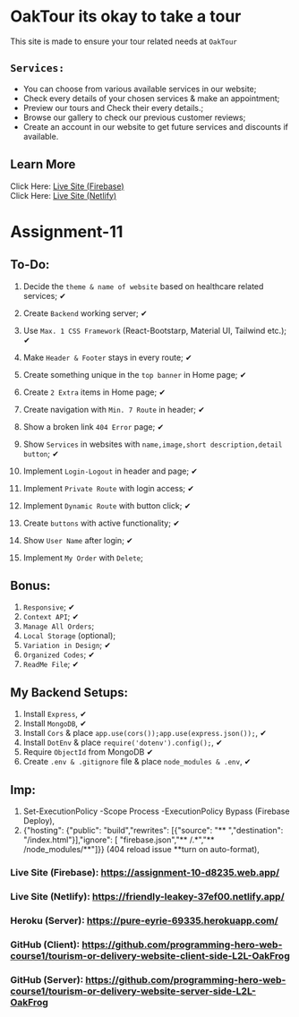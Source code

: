 # OakTour its okay to take a tour

This site is made to ensure your tour related needs at `OakTour`

## `Services:`

<ul>
<li>You can choose from various available services in our website;</li>
<li>Check every details of your chosen services & make an appointment;</li>
<li>Preview our tours and Check their every details.;</li>
<li>Browse our gallery to check our previous customer reviews;</li>
<li>Create an account in our website to get future services and discounts if available.</li>
</ul>

## Learn More

Click Here: [Live Site (Firebase)](https://oak-tours.web.app/)
<br />
Click Here: [Live Site (Netlify)](https://compassionate-shirley-184a94.netlify.app/)

# Assignment-11

## To-Do:

1. Decide the `theme & name of website` based on healthcare related services; ✔

2. Create `Backend` working server; ✔

3. Use `Max. 1 CSS Framework` (React-Bootstarp, Material UI, Tailwind etc.); ✔

4. Make `Header & Footer` stays in every route; ✔

5. Create something unique in the `top banner` in Home page; ✔

6. Create `2 Extra` items in Home page; ✔

7. Create navigation with `Min. 7 Route` in header; ✔

8. Show a broken link `404 Error` page; ✔

9. Show `Services` in websites with `name,image,short description,detail button`; ✔

10. Implement `Login-Logout` in header and page; ✔

11. Implement `Private Route` with login access; ✔

12. Implement `Dynamic Route` with button click; ✔

13. Create `buttons` with active functionality; ✔

14. Show `User Name` after login; ✔

15. Implement `My Order` with `Delete`;

## Bonus:

1. `Responsive`; ✔
2. `Context API`; ✔
3. `Manage All Orders`; 
4. `Local Storage` (optional);
5. `Variation in Design`; ✔
6. `Organized Codes`; ✔
7. `ReadMe File`; ✔

## My Backend Setups:

1. Install `Express`, ✔
2. Install `MongoDB`, ✔
3. Install `Cors` & place `app.use(cors());app.use(express.json());`, ✔
4. Install `DotEnv` & place `require('dotenv').config();`, ✔
5. Require `ObjectId` from MongoDB ✔
5. Create `.env & .gitignore` file & place `node_modules & .env`, ✔

## Imp:

1. Set-ExecutionPolicy -Scope Process -ExecutionPolicy Bypass (Firebase Deploy),
2. {"hosting": {"public": "build","rewrites": [{"source": "** ","destination": "/index.html"}],"ignore": [ "firebase.json","** /.*","** /node_modules/**"]}} (404 reload issue **turn on auto-format),

### Live Site (Firebase): https://assignment-10-d8235.web.app/
### Live Site (Netlify): https://friendly-leakey-37ef00.netlify.app/
### Heroku (Server): https://pure-eyrie-69335.herokuapp.com/
### GitHub (Client): https://github.com/programming-hero-web-course1/tourism-or-delivery-website-client-side-L2L-OakFrog
### GitHub (Server): https://github.com/programming-hero-web-course1/tourism-or-delivery-website-server-side-L2L-OakFrog